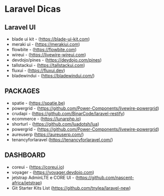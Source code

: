 # Laravel Dicas

## Laravel UI

* blade ui kit - (https://blade-ui-kit.com)
* meraki ui - (https://merakiui.com)
* flowbite - (https://flowbite.com)
* wireui - (https://livewire-wireui.com)
* devdojo/pines - (https://devdojo.com/pines)
* tallstackui - (https://tallstackui.com)
* fluxui - (https://fluxui.dev)
* bladewindui - (https://bladewindui.com/)

## PACKAGES

* spatie - (https://spatie.be)
* powergrid - (https://github.com/Power-Components/livewire-powergrid)
* crudapi - (https://github.com/BinarCode/laravel-restify)
* ecommerce - (https://lunarphp.io)
* shorturl - (https://github.com/luadotsh/lua)
* powergrid - (https://github.com/Power-Components/livewire-powergrid)
* aureuserp (https://aureuserp.com/)
* tenancyforlaravel (https://tenancyforlaravel.com/)

## DASHBOARD

* coreui - (https://coreui.io)
* voyager - (https://voyager.devdojo.com)
* jetstrap AdminLTE e CORE UI - (https://github.com/nascent-africa/jetstrap)
* Git Starter Kits List (https://github.com/tnylea/laravel-new)
